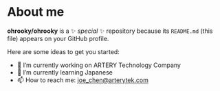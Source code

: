 # About me


**ohrooky/ohrooky** is a ✨ _special_ ✨ repository because its `README.md` (this file) appears on your GitHub profile.

Here are some ideas to get you started:

- 🔭 I’m currently working on ARTERY Technology Company
- 🌱 I’m currently learning Japanese
- 📫 How to reach me: joe_chen@arterytek.com
